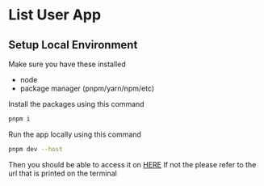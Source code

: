# List User App

## Setup Local Environment

Make sure you have these installed

- node
- package manager (pnpm/yarn/npm/etc)

Install the packages using this command

```bash
pnpm i
```

Run the app locally using this command

```bash
pnpm dev --host
```

Then you should be able to access it on [HERE](http://localhost:4173)
If not the please refer to the url that is printed on the terminal
